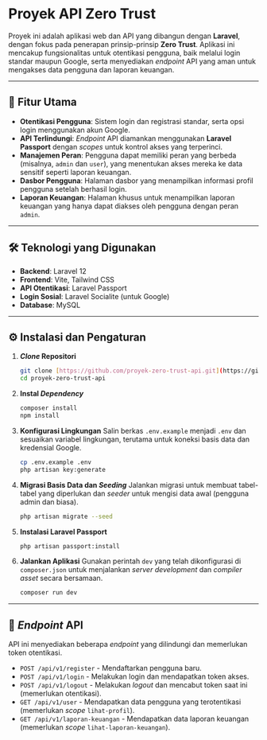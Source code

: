 # Proyek API Zero Trust

Proyek ini adalah aplikasi web dan API yang dibangun dengan **Laravel**, dengan fokus pada penerapan prinsip-prinsip **Zero Trust**. Aplikasi ini mencakup fungsionalitas untuk otentikasi pengguna, baik melalui login standar maupun Google, serta menyediakan *endpoint* API yang aman untuk mengakses data pengguna dan laporan keuangan.

---
## 🚀 Fitur Utama

* **Otentikasi Pengguna**: Sistem login dan registrasi standar, serta opsi login menggunakan akun Google.
* **API Terlindungi**: *Endpoint* API diamankan menggunakan **Laravel Passport** dengan *scopes* untuk kontrol akses yang terperinci.
* **Manajemen Peran**: Pengguna dapat memiliki peran yang berbeda (misalnya, `admin` dan `user`), yang menentukan akses mereka ke data sensitif seperti laporan keuangan.
* **Dasbor Pengguna**: Halaman dasbor yang menampilkan informasi profil pengguna setelah berhasil login.
* **Laporan Keuangan**: Halaman khusus untuk menampilkan laporan keuangan yang hanya dapat diakses oleh pengguna dengan peran `admin`.

---
## 🛠️ Teknologi yang Digunakan

* **Backend**: Laravel 12
* **Frontend**: Vite, Tailwind CSS
* **API Otentikasi**: Laravel Passport
* **Login Sosial**: Laravel Socialite (untuk Google)
* **Database**: MySQL

---
## ⚙️ Instalasi dan Pengaturan

1.  ***Clone* Repositori**
    ```bash
    git clone [https://github.com/proyek-zero-trust-api.git](https://github.com/proyek-zero-trust-api.git)
    cd proyek-zero-trust-api
    ```
2.  **Instal *Dependency***
    ```bash
    composer install
    npm install
    ```
3.  **Konfigurasi Lingkungan**
    Salin berkas `.env.example` menjadi `.env` dan sesuaikan variabel lingkungan, terutama untuk koneksi basis data dan kredensial Google.
    ```bash
    cp .env.example .env
    php artisan key:generate
    ```
4.  **Migrasi Basis Data dan *Seeding***
    Jalankan migrasi untuk membuat tabel-tabel yang diperlukan dan *seeder* untuk mengisi data awal (pengguna admin dan biasa).
    ```bash
    php artisan migrate --seed
    ```
5.  **Instalasi Laravel Passport**
    ```bash
    php artisan passport:install
    ```
6.  **Jalankan Aplikasi**
    Gunakan perintah `dev` yang telah dikonfigurasi di `composer.json` untuk menjalankan *server development* dan *compiler asset* secara bersamaan.
    ```bash
    composer run dev
    ```

---
## 🔑 *Endpoint* API

API ini menyediakan beberapa *endpoint* yang dilindungi dan memerlukan token otentikasi.

* `POST /api/v1/register` - Mendaftarkan pengguna baru.
* `POST /api/v1/login` - Melakukan login dan mendapatkan token akses.
* `POST /api/v1/logout` - Melakukan *logout* dan mencabut token saat ini (memerlukan otentikasi).
* `GET /api/v1/user` - Mendapatkan data pengguna yang terotentikasi (memerlukan *scope* `lihat-profil`).
* `GET /api/v1/laporan-keuangan` - Mendapatkan data laporan keuangan (memerlukan *scope* `lihat-laporan-keuangan`).
